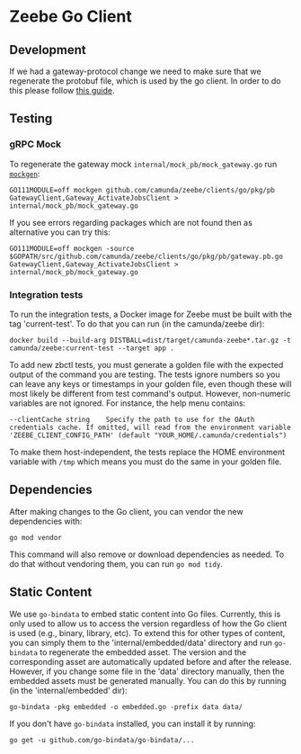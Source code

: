 # Zeebe Go Client

## Development

If we had a gateway-protocol change we need to make sure that we regenerate the protobuf file, which is used by the go client.
In order to do this please follow [this guide](../../gateway-protocol-impl/README.md).

## Testing

### gRPC Mock

To regenerate the gateway mock `internal/mock_pb/mock_gateway.go` run [`mockgen`](https://github.com/golang/mock#installation):

```
GO111MODULE=off mockgen github.com/camunda/zeebe/clients/go/pkg/pb GatewayClient,Gateway_ActivateJobsClient > internal/mock_pb/mock_gateway.go
```

If you see errors regarding packages which are not found then as alternative you can try this:

```
GO111MODULE=off mockgen -source $GOPATH/src/github.com/camunda/zeebe/clients/go/pkg/pb/gateway.pb.go GatewayClient,Gateway_ActivateJobsClient > internal/mock_pb/mock_gateway.go
```

### Integration tests

To run the integration tests, a Docker image for Zeebe must be built with the tag 'current-test'. To do that you can run (in the camunda/zeebe dir):

```
docker build --build-arg DISTBALL=dist/target/camunda-zeebe*.tar.gz -t camunda/zeebe:current-test --target app .
```

To add new zbctl tests, you must generate a golden file with the expected output of the command you are testing. The tests ignore numbers so you can leave any keys or timestamps in your golden file, even though these will most likely be different from test command's output. However, non-numeric variables are not ignored. For instance, the help menu contains:

```
--clientCache string    Specify the path to use for the OAuth credentials cache. If omitted, will read from the environment variable 'ZEEBE_CLIENT_CONFIG_PATH' (default "YOUR_HOME/.camunda/credentials")
```

To make them host-independent, the tests replace the HOME environment variable with `/tmp` which means you must do the same in your golden file.

## Dependencies

After making changes to the Go client, you can vendor the new dependencies with:

```
go mod vendor
```

This command will also remove or download dependencies as needed. To do that without vendoring them, you can run `go mod tidy`.

## Static Content

We use `go-bindata` to embed static content into Go files. Currently, this is only used to allow us to access the version regardless of how the Go client is used (e.g., binary, library, etc). To extend this for other types of content, you can simply them to the 'internal/embedded/data' directory and run `go-bindata` to regenerate the embedded asset. The version and the corresponding asset are automatically updated before and after the release. However, if you change some file in the 'data' directory manually, then the embedded assets must be generated manually. You can do this by running (in the 'internal/embedded' dir):

```
go-bindata -pkg embedded -o embedded.go -prefix data data/
```

If you don't have `go-bindata` installed, you can install it by running:

```
go get -u github.com/go-bindata/go-bindata/...
```

